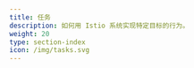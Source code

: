 ```yaml
---
title: 任务
description: 如何用 Istio 系统实现特定目标的行为。
weight: 20
type: section-index
icon: /img/tasks.svg
---
```


